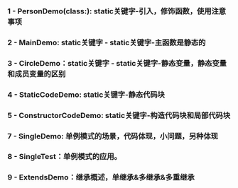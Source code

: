 ### 1 - PersonDemo(class:): static关键字-引入，修饰函数，使用注意事项
### 2 - MainDemo: static关键字 - static关键字-主函数是静态的
### 3 - CircleDemo：static关键字 - static关键字-静态变量，静态变量和成员变量的区别
### 4 - StaticCodeDemo: static关键字-静态代码块
### 5 - ConstructorCodeDemo: static关键字-构造代码块和局部代码块
### 7 - SingleDemo: 单例模式的场景，代码体现，小问题，另种体现
### 8 - SingleTest：单例模式的应用。

### 9 - ExtendsDemo：继承概述，单继承&多继承&多重继承